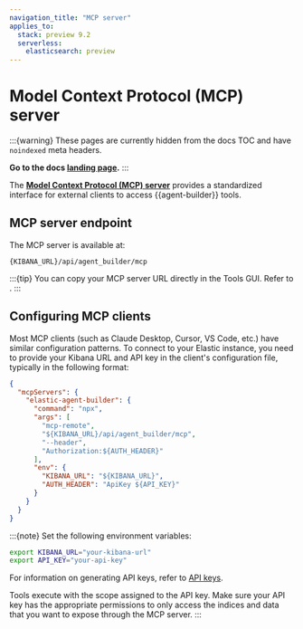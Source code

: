 ```yaml
---
navigation_title: "MCP server"
applies_to:
  stack: preview 9.2
  serverless:
    elasticsearch: preview
---
```


# Model Context Protocol (MCP) server

:::{warning}
These pages are currently hidden from the docs TOC and have `noindexed` meta headers.

**Go to the docs [landing page](/solutions/search/elastic-agent-builder.md).**
:::

The [**Model Context Protocol (MCP) server**](https://modelcontextprotocol.io/docs/getting-started/intro) provides a standardized interface for external clients to access {{agent-builder}} tools.

## MCP server endpoint

The MCP server is available at:

```
{KIBANA_URL}/api/agent_builder/mcp
```
:::{tip}
You can copy your MCP server URL directly in the Tools GUI. Refer to [](tools.md#copy-your-mcp-server-url).
:::

## Configuring MCP clients

Most MCP clients (such as Claude Desktop, Cursor, VS Code, etc.) have similar configuration patterns. To connect to your Elastic instance, you need to provide your Kibana URL and API key in the client's configuration file, typically in the following format:

```json
{
  "mcpServers": {
    "elastic-agent-builder": {
      "command": "npx",
      "args": [
        "mcp-remote",
        "${KIBANA_URL}/api/agent_builder/mcp",
        "--header",
        "Authorization:${AUTH_HEADER}"
      ],
      "env": {
        "KIBANA_URL": "${KIBANA_URL}",
        "AUTH_HEADER": "ApiKey ${API_KEY}"
      }
    }
  }
}
```

:::{note}
Set the following environment variables:

```bash
export KIBANA_URL="your-kibana-url"
export API_KEY="your-api-key"
```

For information on generating API keys, refer to [API keys](https://www.elastic.co/docs/solutions/search/search-connection-details).

Tools execute with the scope assigned to the API key. Make sure your API key has the appropriate permissions to only access the indices and data that you want to expose through the MCP server.
:::
